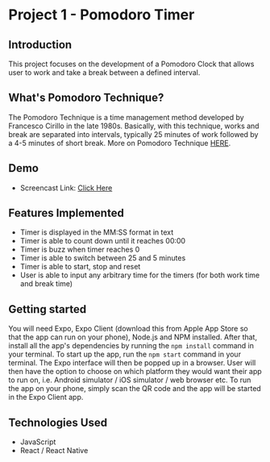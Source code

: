 # Project 1 - Pomodoro Timer

## Introduction
This project focuses on the development of a Pomodoro Clock that allows user to work and take a break between a defined interval. 

## What's Pomodoro Technique?
The Pomodoro Technique is a time management method developed by Francesco Cirillo in the late 1980s. Basically, with this technique, works and break are separated into intervals, typically 25 minutes of work followed by a 4-5 minutes of short break. More on Pomodoro Technique [HERE](https://medium.com/@anitashahzadi/pomodoro-technique-a4c5d81d4192).

## Demo
* Screencast Link: [Click Here](https://www.screencast.com/t/RqglHmPUqg)

## Features Implemented
- Timer is displayed in the MM:SS format in text
- Timer is able to count down until it reaches 00:00 
- Timer is buzz when timer reaches 0
- Timer is able to switch between 25 and 5 minutes
- Timer is able to start, stop and reset
- User is able to input any arbitrary time for the timers (for both work time and break time)

## Getting started
You will need Expo, Expo Client (download this from Apple App Store so that the app can run on your phone), Node.js and NPM installed. After that, install all the app's dependencies by running the `npm install` command in your terminal. To start up the app, run the `npm start` command in your terminal. The Expo interface will then be popped up in a browser. User will then have the option to choose on which platform they would want their app to run on, i.e. Android simulator / iOS simulator / web browser etc. To run the app on your phone, simply scan the QR code and the app will be started in the Expo Client app.

## Technologies Used
- JavaScript
- React / React Native

